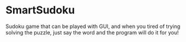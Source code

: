 # SmartSudoku
Sudoku game that can be played with GUI, and when you tired of trying solving the puzzle,
just say the word and the program will do it for you!

